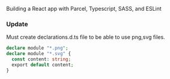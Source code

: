 Building a React app with Parcel, Typescript, SASS, and ESLint
### Update
Must create declarations.d.ts file to be able to use png,svg files.
```php
declare module "*.png";
declare module "*.svg" {
  const content: string;
  export default content;
}
```
